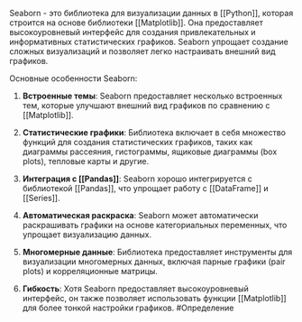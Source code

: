 Seaborn - это библиотека для визуализации данных в [[Python]], которая строится на основе библиотеки [[Matplotlib]]. Она предоставляет высокоуровневый интерфейс для создания привлекательных и информативных статистических графиков. Seaborn упрощает создание сложных визуализаций и позволяет легко настраивать внешний вид графиков.

Основные особенности Seaborn:

1. **Встроенные темы**: Seaborn предоставляет несколько встроенных тем, которые улучшают внешний вид графиков по сравнению с [[Matplotlib]].
    
2. **Статистические графики**: Библиотека включает в себя множество функций для создания статистических графиков, таких как диаграммы рассеяния, гистограммы, ящиковые диаграммы (box plots), тепловые карты и другие.
    
3. **Интеграция с [[Pandas]]**: Seaborn хорошо интегрируется с библиотекой [[Pandas]], что упрощает работу с [[DataFrame]] и [[Series]].
    
4. **Автоматическая раскраска**: Seaborn может автоматически раскрашивать графики на основе категориальных переменных, что упрощает визуализацию данных.
    
5. **Многомерные данные**: Библиотека предоставляет инструменты для визуализации многомерных данных, включая парные графики (pair plots) и корреляционные матрицы.
    
6. **Гибкость**: Хотя Seaborn предоставляет высокоуровневый интерфейс, он также позволяет использовать функции [[Matplotlib]] для более тонкой настройки графиков.
#Определение